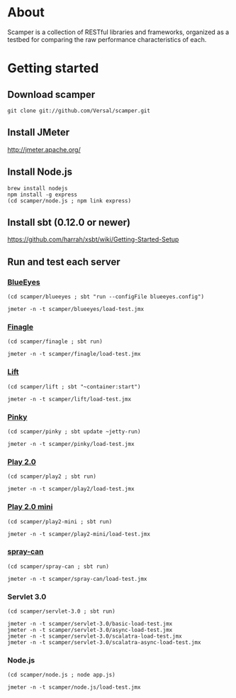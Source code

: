 # About

Scamper is a collection of RESTful libraries and frameworks, organized as a testbed for comparing the raw performance characteristics of each.

# Getting started

## Download scamper

```
git clone git://github.com/Versal/scamper.git
```

## Install JMeter

http://jmeter.apache.org/

## Install Node.js

```
brew install nodejs
npm install -g express
(cd scamper/node.js ; npm link express)
```

## Install sbt (0.12.0 or newer)

https://github.com/harrah/xsbt/wiki/Getting-Started-Setup

## Run and test each server


### [BlueEyes](https://github.com/jdegoes/blueeyes)

```
(cd scamper/blueeyes ; sbt "run --configFile blueeyes.config")
```

```
jmeter -n -t scamper/blueeyes/load-test.jmx
```

### [Finagle](https://github.com/twitter/finagle)

```
(cd scamper/finagle ; sbt run)
```

```
jmeter -n -t scamper/finagle/load-test.jmx
```

### [Lift](https://github.com/lift/lift)

```
(cd scamper/lift ; sbt "~container:start")
```

```
jmeter -n -t scamper/lift/load-test.jmx
```

### [Pinky](https://github.com/pk11/pinky)

```
(cd scamper/pinky ; sbt update ~jetty-run)
```

```
jmeter -n -t scamper/pinky/load-test.jmx
```

### [Play 2.0](https://github.com/playframework/Play20)

```
(cd scamper/play2 ; sbt run)
```

```
jmeter -n -t scamper/play2/load-test.jmx
```

### [Play 2.0 mini](https://github.com/typesafehub/play2-mini)

```
(cd scamper/play2-mini ; sbt run)
```

```
jmeter -n -t scamper/play2-mini/load-test.jmx
```

### [spray-can](https://github.com/spray/spray-can)

```
(cd scamper/spray-can ; sbt run)
```

```
jmeter -n -t scamper/spray-can/load-test.jmx
```

### Servlet 3.0

```
(cd scamper/servlet-3.0 ; sbt run)
```

```
jmeter -n -t scamper/servlet-3.0/basic-load-test.jmx
jmeter -n -t scamper/servlet-3.0/async-load-test.jmx
jmeter -n -t scamper/servlet-3.0/scalatra-load-test.jmx
jmeter -n -t scamper/servlet-3.0/scalatra-async-load-test.jmx
```

### Node.js

```
(cd scamper/node.js ; node app.js)
```

```
jmeter -n -t scamper/node.js/load-test.jmx
```
